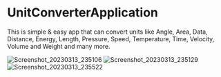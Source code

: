 # UnitConverterApplication
This is simple &amp; easy app that can convert units like Angle, Area, Data, Distance, Energy, Length, Pressure, Speed, Temperature, Time, Velocity, Volume and Weight and many more.

![Screenshot_20230313_235106](https://user-images.githubusercontent.com/107402263/224800877-4bf67d49-a7c5-4e24-9d7c-480004acf694.png)
![Screenshot_20230313_235129](https://user-images.githubusercontent.com/107402263/224800889-b0c6fb88-ccc0-456b-aa8f-7c2647ec106e.png)
![Screenshot_20230313_235522](https://user-images.githubusercontent.com/107402263/224800908-22329e46-a212-457c-93be-7c7caa926851.png)
